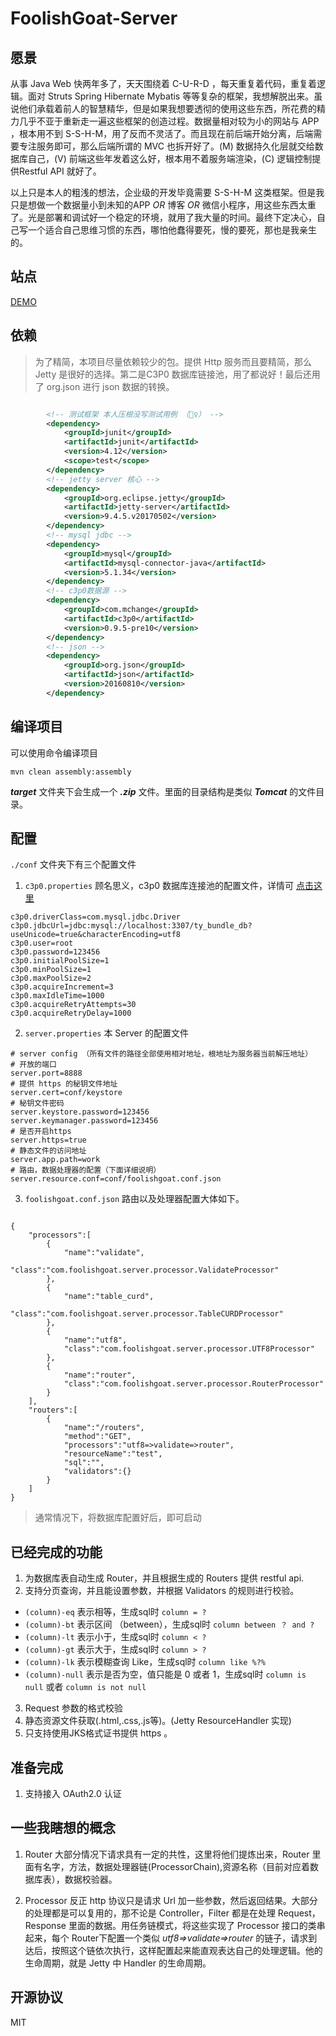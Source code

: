 # FoolishGoat-Server

## 愿景
从事 Java Web 快两年多了，天天围绕着 C-U-R-D ，每天重复着代码，重复着逻辑。面对 Struts Spring Hibernate Mybatis 等等复杂的框架，我想解脱出来。虽说他们承载着前人的智慧精华，但是如果我想要透彻的使用这些东西，所花费的精力几乎不亚于重新走一遍这些框架的创造过程。数据量相对较为小的网站与 APP ，根本用不到 S-S-H-M，用了反而不灵活了。而且现在前后端开始分离，后端需要专注服务即可，那么后端所谓的 MVC 也拆开好了。(M) 数据持久化层就交给数据库自己，(V) 前端这些年发着这么好，根本用不着服务端渲染，(C) 逻辑控制提供Restful API 就好了。

以上只是本人的粗浅的想法，企业级的开发毕竟需要 S-S-H-M 这类框架。但是我只是想做一个数据量小到未知的APP *OR* 博客 *OR* 微信小程序，用这些东西太重了。光是部署和调试好一个稳定的环境，就用了我大量的时间。最终下定决心，自己写一个适合自己思维习惯的东西，哪怕他蠢得要死，慢的要死，那也是我亲生的。

## 站点

[DEMO](https://foolishgoat.com:8888/routers)

## 依赖

> 为了精简，本项目尽量依赖较少的包。提供 Http 服务而且要精简，那么 Jetty 是很好的选择。第二是C3P0 数据库链接池，用了都说好！最后还用了 org.json 进行 json 数据的转换。

```xml

		<!-- 测试框架 本人压根没写测试用例 （🤦‍♀️） -->
		<dependency>
			<groupId>junit</groupId>
			<artifactId>junit</artifactId>
			<version>4.12</version>
			<scope>test</scope>
		</dependency>
		<!-- jetty server 核心 -->
		<dependency>
			<groupId>org.eclipse.jetty</groupId>
			<artifactId>jetty-server</artifactId>
			<version>9.4.5.v20170502</version>
		</dependency>
		<!-- mysql jdbc -->
		<dependency>
			<groupId>mysql</groupId>
			<artifactId>mysql-connector-java</artifactId>
			<version>5.1.34</version>
		</dependency>
		<!-- c3p0数据源 -->
		<dependency>
			<groupId>com.mchange</groupId>
			<artifactId>c3p0</artifactId>
			<version>0.9.5-pre10</version>
		</dependency>
		<!-- json -->
		<dependency>
			<groupId>org.json</groupId>
			<artifactId>json</artifactId>
			<version>20160810</version>
		</dependency>

```
## 编译项目

可以使用命令编译项目

`mvn clean assembly:assembly `

***target*** 文件夹下会生成一个 ***.zip*** 文件。里面的目录结构是类似 ***Tomcat*** 的文件目录。

## 配置

`./conf` 文件夹下有三个配置文件

1. 	`c3p0.properties` 顾名思义，c3p0 数据库连接池的配置文件，详情可 [点击这里](https://github.com/swaldman/c3p0)
```
c3p0.driverClass=com.mysql.jdbc.Driver
c3p0.jdbcUrl=jdbc:mysql://localhost:3307/ty_bundle_db?useUnicode=true&characterEncoding=utf8
c3p0.user=root
c3p0.password=123456
c3p0.initialPoolSize=1
c3p0.minPoolSize=1
c3p0.maxPoolSize=2
c3p0.acquireIncrement=3
c3p0.maxIdleTime=1000
c3p0.acquireRetryAttempts=30
c3p0.acquireRetryDelay=1000

```
2. `server.properties` 本 Server 的配置文件
```
# server config （所有文件的路径全部使用相对地址，根地址为服务器当前解压地址）
# 开放的端口
server.port=8888
# 提供 https 的秘钥文件地址
server.cert=conf/keystore
# 秘钥文件密码
server.keystore.password=123456
server.keymanager.password=123456
# 是否开启https
server.https=true
# 静态文件的访问地址
server.app.path=work
# 路由，数据处理器的配置（下面详细说明）
server.resource.conf=conf/foolishgoat.conf.json
```
3. 	`foolishgoat.conf.json` 路由以及处理器配置大体如下。
```

{
	"processors":[
		{
			"name":"validate",
			"class":"com.foolishgoat.server.processor.ValidateProcessor"
		},
		{
			"name":"table_curd",
			"class":"com.foolishgoat.server.processor.TableCURDProcessor"
		},
		{
			"name":"utf8",
			"class":"com.foolishgoat.server.processor.UTF8Processor"
		},
		{
			"name":"router",
			"class":"com.foolishgoat.server.processor.RouterProcessor"
		}
	],
	"routers":[
		{
			"name":"/routers",
			"method":"GET",
			"processors":"utf8=>validate=>router",
			"resourceName":"test",
			"sql":"",
			"validators":{}
		}
	]
}

```
> 通常情况下，将数据库配置好后，即可启动


## 已经完成的功能

1. 为数据库表自动生成 Router，并且根据生成的 Routers 提供 restful api.
2. 支持分页查询，并且能设置参数，并根据 Validators 的规则进行校验。

* ` (column)-eq ` 表示相等，生成sql时 ` column = ? `
* ` (column)-bt ` 表示区间 （between），生成sql时 ` column between ？ and ?  `
* ` (column)-lt ` 表示小于，生成sql时 ` column < ? `
* ` (column)-gt ` 表示大于，生成sql时 ` column > ? `
* ` (column)-lk ` 表示模糊查询 Like，生成sql时 ` column like %?% `
* ` (column)-null ` 表示是否为空，值只能是 0 或者 1，生成sql时  ` column is null ` 或者 ` column is not null `

3. Request 参数的格式校验
4. 静态资源文件获取(.html,.css,.js等)。(Jetty ResourceHandler 实现)
5. 只支持使用JKS格式证书提供 https 。

## 准备完成

1. 支持接入 OAuth2.0 认证

## 一些我瞎想的概念

1. Router 大部分情况下请求具有一定的共性，这里将他们提炼出来，Router 里面有名字，方法，数据处理器链(ProcessorChain),资源名称（目前对应着数据库表），数据校验器。

2. Processor  反正 http 协议只是请求 Url 加一些参数，然后返回结果。大部分的处理都是可以复用的，那不论是 Controller，Filter 都是在处理 Request，Response 里面的数据。用任务链模式，将这些实现了 Processor 接口的类串起来，每个 Router下配置一个类似 *utf8=>validate=>router*  的链子，请求到达后，按照这个链依次执行，这样配置起来能直观表达自己的处理逻辑。他的生命周期，就是 Jetty 中 Handler 的生命周期。

## 开源协议

MIT


